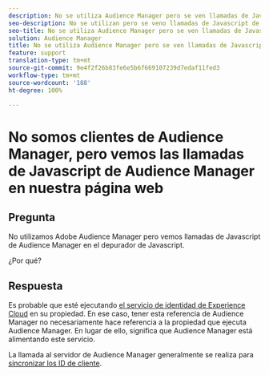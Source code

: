 ```yaml
---
description: No se utiliza Audience Manager pero se ven llamadas de Javascript de Audience Manager en el depurador Javascript. ¿Por qué?
seo-description: No se utilizan pero se veno llamadas de Javascript de Audience Manager en el depurador Javascript. ¿Por qué?
seo-title: No se utiliza Audience Manager pero se ven llamadas de Javascript de Audience Manager en el depurador Javascript. ¿Por qué?
solution: Audience Manager
title: No se utiliza Audience Manager pero se ven llamadas de Javascript de Audience Manager en el depurador Javascript. ¿Por qué?
feature: support
translation-type: tm+mt
source-git-commit: 9e4f2f26b83fe6e5b6f669107239d7edaf11fed3
workflow-type: tm+mt
source-wordcount: '188'
ht-degree: 100%

---
```



# No somos clientes de Audience Manager, pero vemos las llamadas de Javascript de Audience Manager en nuestra página web

## Pregunta

No utilizamos Adobe Audience Manager pero vemos llamadas de Javascript de Audience Manager en el depurador de Javascript.

¿Por qué?

## Respuesta

Es probable que esté ejecutando [el servicio de identidad de Experience Cloud](https://docs.adobe.com/content/help/es-ES/id-service/using/home.html) en su propiedad. En ese caso, tener esta referencia de Audience Manager no necesariamente hace referencia a la propiedad que ejecuta Audience Manager. En lugar de ello, significa que Audience Manager está alimentando este servicio.

La llamada al servidor de Audience Manager generalmente se realiza para [sincronizar los ID de cliente](https://docs.adobe.com/content/help/es-ES/id-service/using/id-service-api/methods/setcustomerids.html).
